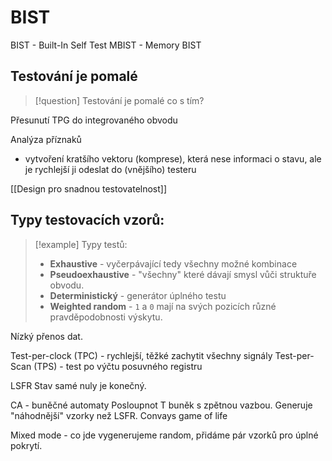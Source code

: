 # BIST
BIST - Built-In Self Test
MBIST - Memory BIST

## Testování je pomalé
> [!question] Testování je pomalé co s tím?

Přesunutí TPG do integrovaného obvodu

Analýza příznaků
- vytvoření kratšího vektoru (komprese), která nese informaci o stavu, ale je rychlejší ji odeslat do (vnějšího) testeru

[[Design pro snadnou testovatelnost]]
## Typy testovacích vzorů:
> [!example] Typy testů:
>- **Exhaustive** - vyčerpávající tedy všechny možné kombinace
>- **Pseudoexhaustive** - "všechny" které dávají smysl vůči struktuře obvodu.
>- **Deterministický** - generátor úplného testu
>- **Weighted random** - `1` a `0` mají na svých pozicích různé pravděpodobnosti výskytu. 

Nízký přenos dat.

Test-per-clock (TPC) - rychlejší, těžké zachytit všechny signály
Test-per-Scan (TPS) - test po výčtu posuvného registru

LSFR
Stav samé nuly je konečný.

CA - buněčné automaty
Posloupnot T buněk s zpětnou vazbou. Generuje "náhodnější" vzorky než LSFR.
Convays game of life

Mixed mode - co jde vygenerujeme random, přidáme pár vzorků pro úplné pokrytí.